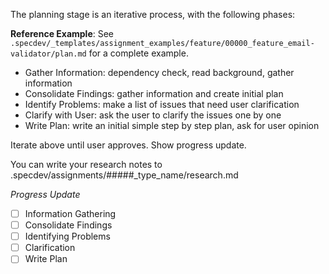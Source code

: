 The planning stage is an iterative process, with the following phases:

**Reference Example**: See `.specdev/_templates/assignment_examples/feature/00000_feature_email-validator/plan.md` for a complete example. 

- Gather Information: dependency check, read background, gather information 
- Consolidate Findings: gather information and create initial plan 
- Identify Problems: make a list of issues that need user clarification 
- Clarify with User: ask the user to clarify the issues one by one 
- Write Plan: write an initial simple step by step plan, ask for user opinion 

Iterate above until user approves. Show progress update. 

You can write your research notes to .specdev/assignments/#####_type_name/research.md

*Progress Update*
- [ ] Information Gathering
- [ ] Consolidate Findings 
- [ ] Identifying Problems 
- [ ] Clarification
- [ ] Write Plan 
